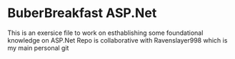 # BuberBreakfast ASP.Net 
 This is an exersice file to work on esthablishing some foundational knowledge on ASP.Net
 Repo is collaborative with Ravenslayer998 which is my main personal git
